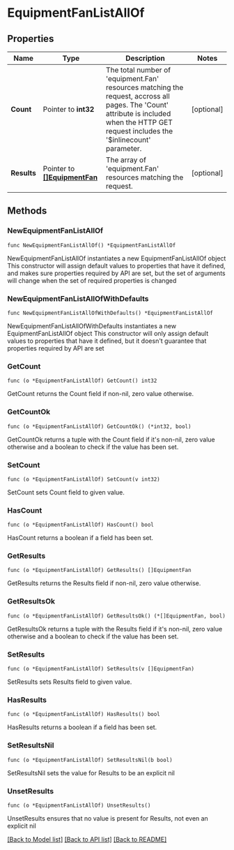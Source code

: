 # EquipmentFanListAllOf

## Properties

Name | Type | Description | Notes
------------ | ------------- | ------------- | -------------
**Count** | Pointer to **int32** | The total number of &#39;equipment.Fan&#39; resources matching the request, accross all pages. The &#39;Count&#39; attribute is included when the HTTP GET request includes the &#39;$inlinecount&#39; parameter. | [optional] 
**Results** | Pointer to [**[]EquipmentFan**](EquipmentFan.md) | The array of &#39;equipment.Fan&#39; resources matching the request. | [optional] 

## Methods

### NewEquipmentFanListAllOf

`func NewEquipmentFanListAllOf() *EquipmentFanListAllOf`

NewEquipmentFanListAllOf instantiates a new EquipmentFanListAllOf object
This constructor will assign default values to properties that have it defined,
and makes sure properties required by API are set, but the set of arguments
will change when the set of required properties is changed

### NewEquipmentFanListAllOfWithDefaults

`func NewEquipmentFanListAllOfWithDefaults() *EquipmentFanListAllOf`

NewEquipmentFanListAllOfWithDefaults instantiates a new EquipmentFanListAllOf object
This constructor will only assign default values to properties that have it defined,
but it doesn't guarantee that properties required by API are set

### GetCount

`func (o *EquipmentFanListAllOf) GetCount() int32`

GetCount returns the Count field if non-nil, zero value otherwise.

### GetCountOk

`func (o *EquipmentFanListAllOf) GetCountOk() (*int32, bool)`

GetCountOk returns a tuple with the Count field if it's non-nil, zero value otherwise
and a boolean to check if the value has been set.

### SetCount

`func (o *EquipmentFanListAllOf) SetCount(v int32)`

SetCount sets Count field to given value.

### HasCount

`func (o *EquipmentFanListAllOf) HasCount() bool`

HasCount returns a boolean if a field has been set.

### GetResults

`func (o *EquipmentFanListAllOf) GetResults() []EquipmentFan`

GetResults returns the Results field if non-nil, zero value otherwise.

### GetResultsOk

`func (o *EquipmentFanListAllOf) GetResultsOk() (*[]EquipmentFan, bool)`

GetResultsOk returns a tuple with the Results field if it's non-nil, zero value otherwise
and a boolean to check if the value has been set.

### SetResults

`func (o *EquipmentFanListAllOf) SetResults(v []EquipmentFan)`

SetResults sets Results field to given value.

### HasResults

`func (o *EquipmentFanListAllOf) HasResults() bool`

HasResults returns a boolean if a field has been set.

### SetResultsNil

`func (o *EquipmentFanListAllOf) SetResultsNil(b bool)`

 SetResultsNil sets the value for Results to be an explicit nil

### UnsetResults
`func (o *EquipmentFanListAllOf) UnsetResults()`

UnsetResults ensures that no value is present for Results, not even an explicit nil

[[Back to Model list]](../README.md#documentation-for-models) [[Back to API list]](../README.md#documentation-for-api-endpoints) [[Back to README]](../README.md)


